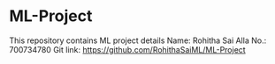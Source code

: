 # ML-Project
This repository contains ML project details
Name: Rohitha Sai Alla
No.: 700734780
Git link: https://github.com/RohithaSaiML/ML-Project 
